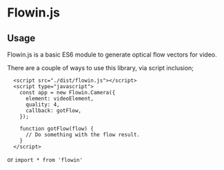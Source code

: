 # Flowin.js

## Usage
Flowin.js is a basic ES6 module to generate optical flow vectors for video.

There are a couple of ways to use this library, via script inclusion;
```
  <script src="./dist/flowin.js"></script>
  <script type="javascript">
    const app = new Flowin.Camera({
      element: videoElement,
      quality: 4,
      callback: gotFlow,
    });

    function gotFlow(flow) {
      // Do something with the flow result.
    }
  </script>
```
or
```import * from 'flowin'```

